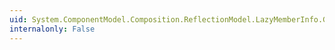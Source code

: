 ```yaml
---
uid: System.ComponentModel.Composition.ReflectionModel.LazyMemberInfo.GetHashCode
internalonly: False
---
```

